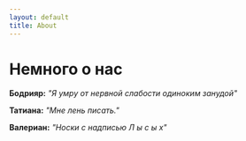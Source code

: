 ```yaml
---
layout: default
title: About
---
```

# Немного о нас

**Бодрияр:** *"Я умру от нервной слабости одиноким занудой"*

**Татиана:** *"Мне лень писать."*

**Валериан:** *"Носки с надписью Л ы с ы х"*
